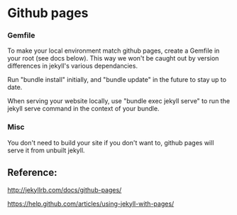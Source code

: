 # Github pages

### Gemfile

To make your local environment match github pages, create a Gemfile in your root (see docs below). This way we won't be caught out by version differences in jekyll's various dependancies.

Run "bundle install" initially, and "bundle update" in the future to stay up to date.

When serving your website locally, use "bundle exec jekyll serve" to run the jekyll serve command in the context of your bundle.

### Misc

You don't need to build your site if you don't want to, github pages will serve it from unbuilt jekyll. 

## Reference:

http://jekyllrb.com/docs/github-pages/

https://help.github.com/articles/using-jekyll-with-pages/
